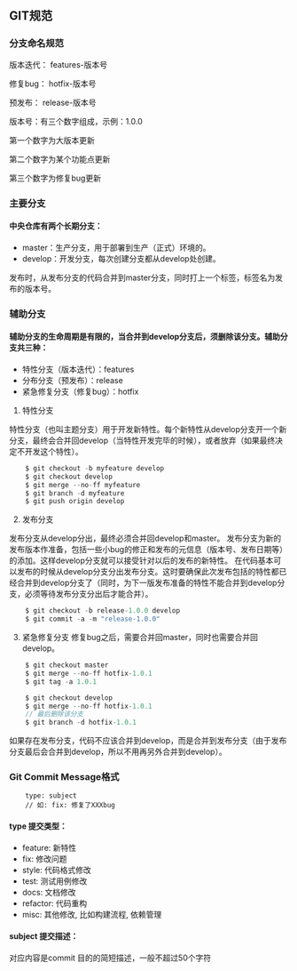 ## GIT规范
### 分支命名规范
 版本迭代：               features-版本号
 
修复bug：                hotfix-版本号

预发布：                   release-版本号

版本号：有三个数字组成，示例：1.0.0

第一个数字为大版本更新

第二个数字为某个功能点更新

第三个数字为修复bug更新


### 主要分支
#### 中央仓库有两个长期分支：
* master：生产分支，用于部署到生产（正式）环境的。
* develop：开发分支，每次创建分支都从develop处创建。

发布时，从发布分支的代码合并到master分支，同时打上一个标签，标签名为发布的版本号。

### 辅助分支
#### 辅助分支的生命周期是有限的，当合并到develop分支后，须删除该分支。辅助分支共三种：
* 特性分支（版本迭代）：features
* 分布分支（预发布）：release
* 紧急修复分支（修复bug）：hotfix

1. 特性分支

特性分支（也叫主题分支）用于开发新特性。每个新特性从develop分支开一个新分支，最终会合并回develop（当特性开发完毕的时候），或者放弃（如果最终决定不开发这个特性）。
```js
    $ git checkout -b myfeature develop
    $ git checkout develop
    $ git merge --no-ff myfeature
    $ git branch -d myfeature
    $ git push origin develop
```
2. 发布分支

发布分支从develop分出，最终必须合并回develop和master。
发布分支为新的发布版本作准备，包括一些小bug的修正和发布的元信息（版本号、发布日期等）的添加。这样develop分支就可以接受针对以后的发布的新特性。
在代码基本可以发布的时候从develop分支分出发布分支。这时要确保此次发布包括的特性都已经合并到develop分支了（同时，为下一版发布准备的特性不能合并到develop分支，必须等待发布分支分出后才能合并）。
```js
    $ git checkout -b release-1.0.0 develop
    $ git commit -a -m "release-1.0.0"
```
3. 紧急修复分支
修复bug之后，需要合并回master，同时也需要合并回develop。

```js
    $ git checkout master
    $ git merge --no-ff hotfix-1.0.1
    $ git tag -a 1.0.1

    $ git checkout develop
    $ git merge --no-ff hotfix-1.0.1
    // 最后删除该分支
    $ git branch -d hotfix-1.0.1
```
如果存在发布分支，代码不应该合并到develop，而是合并到发布分支（由于发布分支最后会合并到develop，所以不用再另外合并到develop）。

### Git Commit Message格式
```
    type: subject
    // 如: fix: 修复了XXXbug
```

#### type 提交类型：
* feature: 新特性
* fix: 修改问题
* style: 代码格式修改
* test: 测试用例修改
* docs: 文档修改
* refactor: 代码重构
* misc: 其他修改, 比如构建流程, 依赖管理

#### subject 提交描述：
对应内容是commit 目的的简短描述，一般不超过50个字符
